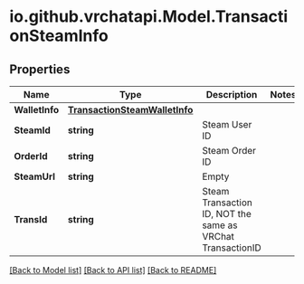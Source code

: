 
# io.github.vrchatapi.Model.TransactionSteamInfo

## Properties

Name | Type | Description | Notes
------------ | ------------- | ------------- | -------------
**WalletInfo** | [**TransactionSteamWalletInfo**](TransactionSteamWalletInfo.md) |  | 
**SteamId** | **string** | Steam User ID | 
**OrderId** | **string** | Steam Order ID | 
**SteamUrl** | **string** | Empty | 
**TransId** | **string** | Steam Transaction ID, NOT the same as VRChat TransactionID | 

[[Back to Model list]](../README.md#documentation-for-models)
[[Back to API list]](../README.md#documentation-for-api-endpoints)
[[Back to README]](../README.md)

